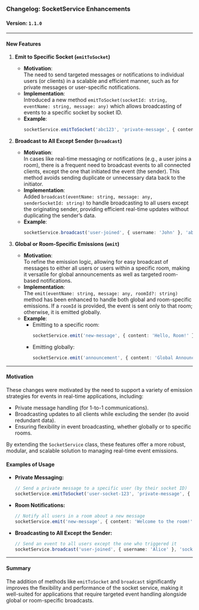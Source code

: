 ### Changelog: SocketService Enhancements

#### Version: `1.1.0`

---

#### New Features

1. **Emit to Specific Socket (`emitToSocket`)**
    - **Motivation**:  
      The need to send targeted messages or notifications to individual users (or clients) in a scalable and efficient manner, such as for private messages or user-specific notifications.
    - **Implementation**:  
      Introduced a new method `emitToSocket(socketId: string, eventName: string, message: any)` which allows broadcasting of events to a specific socket by socket ID.
    - **Example**:
      ```ts
      socketService.emitToSocket('abc123', 'private-message', { content: 'Hello, user!' });
      ```

2. **Broadcast to All Except Sender (`broadcast`)**
    - **Motivation**:  
      In cases like real-time messaging or notifications (e.g., a user joins a room), there is a frequent need to broadcast events to all connected clients, except the one that initiated the event (the sender). This method avoids sending duplicate or unnecessary data back to the initiator.
    - **Implementation**:  
      Added `broadcast(eventName: string, message: any, senderSocketId: string)` to handle broadcasting to all users except the originating sender, providing efficient real-time updates without duplicating the sender’s data.
    - **Example**:
      ```ts
      socketService.broadcast('user-joined', { username: 'John' }, 'abc123');
      ```

3. **Global or Room-Specific Emissions (`emit`)**
    - **Motivation**:  
      To refine the emission logic, allowing for easy broadcast of messages to either all users or users within a specific room, making it versatile for global announcements as well as targeted room-based notifications.
    - **Implementation**:  
      The `emit(eventName: string, message: any, roomId?: string)` method has been enhanced to handle both global and room-specific emissions. If a `roomId` is provided, the event is sent only to that room; otherwise, it is emitted globally.
    - **Example**:
      - Emitting to a specific room:
        ```ts
        socketService.emit('new-message', { content: 'Hello, Room!' }, 'room123');
        ```
      - Emitting globally:
        ```ts
        socketService.emit('announcement', { content: 'Global Announcement' });
        ```

---

#### Motivation

These changes were motivated by the need to support a variety of emission strategies for events in real-time applications, including:

- Private message handling (for 1-to-1 communications).
- Broadcasting updates to all clients while excluding the sender (to avoid redundant data).
- Ensuring flexibility in event broadcasting, whether globally or to specific rooms.

By extending the `SocketService` class, these features offer a more robust, modular, and scalable solution to managing real-time event emissions.

#### Examples of Usage

- **Private Messaging:**
  ```ts
  // Send a private message to a specific user (by their socket ID)
  socketService.emitToSocket('user-socket-123', 'private-message', { content: 'Hey, how are you?' });
  ```

- **Room Notifications:**
  ```ts
  // Notify all users in a room about a new message
  socketService.emit('new-message', { content: 'Welcome to the room!' }, 'room-xyz');
  ```

- **Broadcasting to All Except the Sender:**
  ```ts
  // Send an event to all users except the one who triggered it
  socketService.broadcast('user-joined', { username: 'Alice' }, 'socket-abc');
  ```

---

#### Summary

The addition of methods like `emitToSocket` and `broadcast` significantly improves the flexibility and performance of the socket service, making it well-suited for applications that require targeted event handling alongside global or room-specific broadcasts.